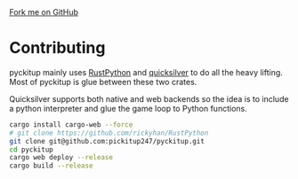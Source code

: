 <link rel="stylesheet" href="https://cdnjs.cloudflare.com/ajax/libs/github-fork-ribbon-css/0.2.2/gh-fork-ribbon.min.css" />
<a class="github-fork-ribbon right-bottom fixed" href="http://github.com/pickitup247/pyckitup" data-ribbon="Fork me on GitHub" title="Fork me on GitHub">Fork me on GitHub</a>

# Contributing

pyckitup mainly uses [RustPython](https://rustpython.github.io/website/rustpython_vm/index.html) and [quicksilver](https://github.com/ryanisaacg/quicksilver) to do all the heavy lifting. Most of pyckitup is glue between these two crates.

Quicksilver supports both native and web backends so the idea is to include a python interpreter and glue the game loop to Python functions.

```bash
cargo install cargo-web --force
# git clone https://github.com/rickyhan/RustPython
git clone git@github.com:pickitup247/pyckitup.git
cd pyckitup
cargo web deploy --release
cargo build --release
```
